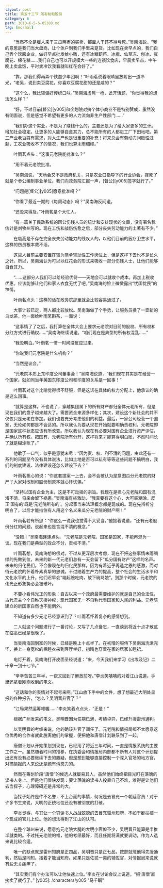 ```yaml
---
layout: post
title: 第五十三节 所有制和股份
category: 6
path: 2013-6-5-6-05300.md
tag: [normal]
---
```


　　“当然不全是雇人来干三瓜两枣的买卖，都雇人干还不得亏死。”吴南海说，“我的意思是我们当大盘商，让个体户到我们手里来趸货。比如现在卖早点的，我们自己弄个饮服企业，做好早点批发给小贩，还有冰糖葫芦、冰棍、仙草冻、刨冰、豆腐花、棉花糖……我们自己也可以开规模大一些的连锁饮食店，早晨卖早点，中午晚上卖盒饭，平时卖冷饮我看就叫红花会好了。”

　　“靠，那我们得再弄个铁血少年团啊！”叶雨茗说着眼睛里放射出一道冷光，“老吴，说到卖豆腐花，你喜欢豆腐花甜的还是咸的？”

　　“这个么，我比较偏好传统口味。”吴南海虚晃一枪，岔开话题，“你觉得我的想法怎么样？”

　　“好，不过目前[督公][y005]和企划院对搞个体小商业不是特别赞成，虽然没有明面说，但是感觉不希望有更多的人力流向非生产性部门……”

　　“我们办这个实业，不是为了赚钱什么的，主要还是为了给大家更多的生计。增加社会稳定。让更多的人能够自食其力，总不能所有的人都进工厂下田地吧。第三产业老百姓有需求，对大生产也是很重要的补充！将来总会有劳动力间歇性过剩，工农业吸收不了的情况，我们也算未雨绸缪。”

　　叶雨茗点头：“这事元老院能批准么？”

　　“用不着元老院批准。

　　”吴南海说，“天地会又不是政府机关，只是农业口指导下的行业协会，撑死了就是个参公编制事业单位，我们向政务院汇报一声，[督公][y005]签字就行了。”

　　“问题是[督公][y005]愿意批准吗？”

　　“你看了最近一期的《每周动态》吗？”吴南海反问道。

　　“还没来得及。”叶雨茗是个大忙人。

　　“有一篇关于民政系统的因公伤残人员的统计和安排现状的文章，没有署名我估计是刘牧州写的。现在工伤和战伤伤愈之后，部分丧失劳动能力的土著有不少。”

　　在临高是不存在完全丧失劳动能力的残疾人的，以他们目前的医疗卫生水平，这样的伤员根本救不活。

　　这些人目前主要安置在较为简单辅助性工作岗位上，但是这样下去也不是长久之计。所以，吴南海认为可以以红花会的形式来吸收一部分伤残人士，让他们能够自食其力。

　　“……这部分人我们可以给经验优待——天地会可以就收个成本。再加上税收优惠。应该能够让他们和家人衣食无忧了吧。”吴南海的脸上微微露出“忧国忧民”的神情。

　　叶雨茗点头：这样的话在政务院那里就会比较容易通过了。

　　大事计较已定，两人都比较放松。吴南海做了个手势，让服务员换了一壶新的乌龙茶，他一面给叶雨茗斟茶，一面说：

　　“这事情了了之后，我打算在全体大会上要求元老院对目前的股权、所有权和分红方式进行确权……”吴南海继续说道，“咱们现在是典型的所有权混乱……”

　　“我没明白。”叶雨茗一愣一时间没反应过来。

　　“你说我们元老院是什么机构？”

　　“当然是议会。”

　　“元老院本质上东印度公司董事会！”吴南海说道，“我们现在其实是在经营一个国家，就如同当年英国东印度公司和印度的关系是一回事！”

　　叶雨茗对这个比喻觉得很不舒服，但是这话在具体的权力分配上，他承认的确是这么回事。

　　“就算是这样，不也说了，穿越集团属下的所有财产都归全体元老所有，但是现在我们的盘子越来越大了。需要资金来源多样化；其次，建设这个新社会的并不仅仅只是元老在参加。我们也要充分考虑他们的利益。最后，一家公司经营一个国家，无论如何都是不合适的。所以我认为要从现在开始就要明确责权利，元老院即是国家这种状态应该有所改变。所以我认为现在有必要对国有企业进行资产评估，并确认所有权。把国有、元老院所有分开，这样将来才能算得明白账，不然时间长了就是糊涂账了。”

　　他歇了一口气，似乎是意犹未尽：“因为责、权、利不清的问题，由此还有一系列的问题至今没有具体说法，比如土地是否可以私有等等这些问题不搞明白，我们的制度建设、法律建设还怎么建设下去？”

　　叶雨茗担心的说：“你这套提案一上去，会不会被认为是意图瓜分元老院的财产？大家对改制和股份制原本就心怀忧惧。”

　　“坚持以国有企业为主，这是不可动摇的宗旨。我现在是担心元老院和国有混淆不清，将来会留下祸患。”吴南海有些激动，“我真要有这个心，大可装糊涂，反正‘国有的’既是‘元老院所有的’。分起家当来法理概念都是现成的。现在先辨析分明白了，以后才能挡住有人用这个名义来瓜分元老院的财产啊！”

　　叶雨茗若有所思：“你这么一说我也觉得不大妥当。”他接着说道，“还有元老股份分红的问题，说起来也是含混不清的概念。”

　　“没错！”吴南海连连点头，“元老院是元老院，国家是国家，不能再混为一谈。现在我们是典型的政企不分，责权不清。”

　　叶雨茗想，吴南海想的很对。不过从更深层次考虑，现在不把这些事情未雨绸缪的先做到位，未来的新一代元老们总有一天会留下“瓜分国有财产”这样的名声。未来的归化民们，不会像现在的归化民那样，因为有着近乎再造之恩的感激，而对待元老院的怀着朴素真挚的忠诚。不过随着生产力的提高，整个社会的生活水平和文化水平的上升，他们迟早会“端起碗吃肉，放下碗骂娘”。到那个时候，元老院的伟光正形象势必会被破坏。

　　不要小看伟光正的形象：自古以来一个政府最需要维护的就是自己的合法性，古代君主个个自称天授神权，现代国家无一不自称代表国家和人民的利益。元老院建立的新国家自然也不能例外。

　　不知道有多少元老已经意识到了？叶雨茗怀着复杂的感情想到。

　　二人就这个问题进行了一番讨论，又写了几点备忘，一直谈到将近十点才散这在临高已经是很晚了。

　　当吴南海回到家的时候，已经是晚上十点半了。在初晴的服侍下吴南海洗漱完毕，换上一身宽松的棉睡衣来到客厅坐好，初晴也穿着在家的居家长睡裙。

　　电灯开着，吴南海打开皮面圣经说道：“来，今天我们来学习《出埃及记》二十章一到十七节。”

　　“辛辛苦苦三年半，一夜又回到了解放前呀。”李炎笑嘻嘻的对着江山说道，手里还拿着刚刚收到的电文。

　　“这话和你的表情对不起号来啊。”江山放下手中的文件，想了想最近大明处呈报的各种报告，“怎么？吴明晋升官了？”

　　“江局果然运筹帷幄……”李炎笑着点点头，“正是！”

　　根据广州发来的电文，吴明晋因为任期已满，考绩卓异，已经升授雷州通判。

　　以吴明晋的考绩来说，他的确该升官了调任了。元老院和情报局都不太愿意这位优秀的合作者就此脱离他们的掌握，便把他和唐僧计划联系到了一起。

　　唐僧计划从开始策划到现在，已经用了将近三年时间，一直是情报系统的主要工作之一。虽然随着时间的推移，在执委会和情报局内部都不断有人对这个计划提出还有没有必要继续下去的置疑，但是想到能够直接控制一个深入官场的地方官，对搞情报的人来说还是颇有诱惑力的。

　　然而在筹划阶段“唐僧”的候选人就屡易其人，虽然他们始终把目光盯在落魄的读书人身上。但是他们很快发现：要让落魄的读书人投靠自己不难，难得是让他们去当探子，心理障碍还是非常的大。

　　当探子始终是件不名誉，不上台面的事情，何况是去冒充一个朝廷官员！对于许多书生来说，大明的正统地位还没有被彻底的打破。

　　李炎觉得，与其让一个穷读书人战战兢兢的去冒充雷州知府，不如干脆扶植一个现成的官儿上位。他的想法得到了江山的认可。

　　在整个琼州来说，愿意抱元老院大腿的大明小官僚不少，吴明晋只能算是半推半就类的。不过托元老院的福，他的考绩最好，而且任期将满就要调动，作为人选来说比较合适。

　　唯一的缺点就是雷州知府是正四品，吴明晋只是正七品，按部就班他得先授通判，然后是同知，接着才能当知府。如果只是佐贰一类的辅佐官，对情报局来说就有些无关痛痒了。

　　“其实我们有个办法可以让他快速上位。”李炎在讨论会议上说道，“把‘唐僧’直接卖了就行了。”
[y005]: /characters/y005 "马千瞩"
